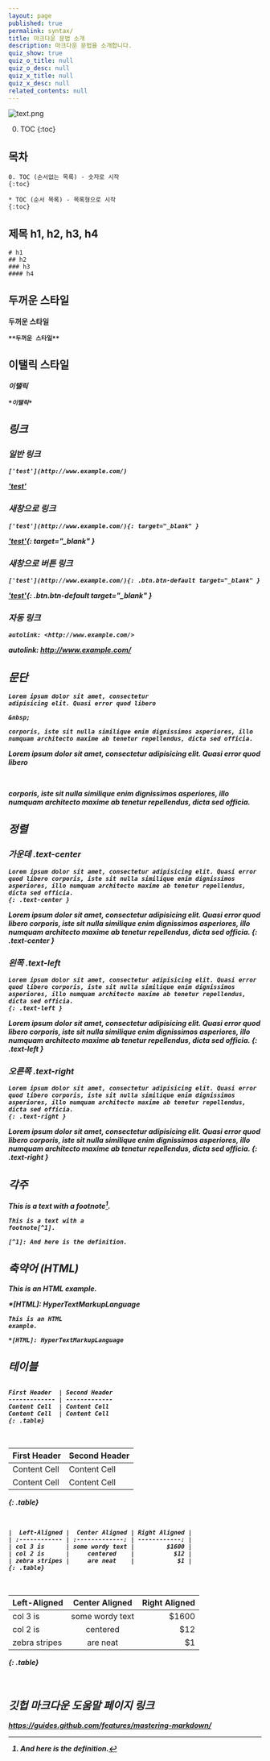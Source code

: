 ```yaml
---
layout: page
published: true
permalink: syntax/
title: 마크다운 문법 소개
description: 마크다운 문법을 소개합니다.
quiz_show: true
quiz_o_title: null
quiz_o_desc: null
quiz_x_title: null
quiz_x_desc: null
related_contents: null
---
```


![text.png]({{site.baseurl}}/media/text.png)

0. TOC
{:toc}

## 목차

```
0. TOC (순서없는 목록) - 숫자로 시작
{:toc}

* TOC (순서 목록) - 목록형으로 시작
{:toc}
```

## 제목 h1, h2, h3, h4

```
# h1
## h2
### h3
#### h4
```

## 두꺼운 스타일 <strong>

**두꺼운 스타일**

```
**두꺼운 스타일**
```

## 이탤릭 스타일 <em>

*이탤릭*

```
*이탤릭*
```

## 링크

### 일반 링크

```
['test'](http://www.example.com/)
```
['test'](http://www.example.com/)

### 새창으로 링크

```
['test'](http://www.example.com/){: target="_blank" }
```
['test'](http://www.example.com/){: target="_blank" }

### 새창으로 버튼 링크 

```
['test'](http://www.example.com/){: .btn.btn-default target="_blank" }
```
['test'](http://www.example.com/){: .btn.btn-default target="_blank" }


### 자동 링크

```
autolink: <http://www.example.com/>
```

autolink: <http://www.example.com/>

## 문단 

```
Lorem ipsum dolor sit amet, consectetur
adipisicing elit. Quasi error quod libero

&nbsp;

corporis, iste sit nulla similique enim dignissimos asperiores, illo numquam architecto maxime ab tenetur repellendus, dicta sed officia.
```

    

Lorem ipsum dolor sit amet, consectetur
adipisicing elit. Quasi error quod libero

&nbsp;

corporis, iste sit nulla similique enim dignissimos asperiores, illo numquam architecto maxime ab tenetur repellendus, dicta sed officia.


## 정렬

### 가운데 .text-center

```
Lorem ipsum dolor sit amet, consectetur adipisicing elit. Quasi error quod libero corporis, iste sit nulla similique enim dignissimos asperiores, illo numquam architecto maxime ab tenetur repellendus, dicta sed officia.
{: .text-center }
```

Lorem ipsum dolor sit amet, consectetur adipisicing elit. Quasi error quod libero corporis, iste sit nulla similique enim dignissimos asperiores, illo numquam architecto maxime ab tenetur repellendus, dicta sed officia.
{: .text-center }

### 왼쪽 .text-left

```
Lorem ipsum dolor sit amet, consectetur adipisicing elit. Quasi error quod libero corporis, iste sit nulla similique enim dignissimos asperiores, illo numquam architecto maxime ab tenetur repellendus, dicta sed officia.
{: .text-left }
```

Lorem ipsum dolor sit amet, consectetur adipisicing elit. Quasi error quod libero corporis, iste sit nulla similique enim dignissimos asperiores, illo numquam architecto maxime ab tenetur repellendus, dicta sed officia.
{: .text-left }

### 오른쪽 .text-right

```
Lorem ipsum dolor sit amet, consectetur adipisicing elit. Quasi error quod libero corporis, iste sit nulla similique enim dignissimos asperiores, illo numquam architecto maxime ab tenetur repellendus, dicta sed officia.
{: .text-right }
```

Lorem ipsum dolor sit amet, consectetur adipisicing elit. Quasi error quod libero corporis, iste sit nulla similique enim dignissimos asperiores, illo numquam architecto maxime ab tenetur repellendus, dicta sed officia.
{: .text-right }

## 각주

This is a text with a
footnote[^1].

[^1]: And here is the definition.

```
This is a text with a
footnote[^1].

[^1]: And here is the definition.
```


## 축약어 (HTML)

This is an HTML
example.

*[HTML]: HyperTextMarkupLanguage

```
This is an HTML
example.

*[HTML]: HyperTextMarkupLanguage
```



## 테이블

```

First Header  | Second Header
------------- | -------------
Content Cell  | Content Cell
Content Cell  | Content Cell
{: .table}
```
&nbsp;

First Header  | Second Header
------------- | -------------
Content Cell  | Content Cell
Content Cell  | Content Cell
{: .table}

&nbsp;
&nbsp;

```
|  Left-Aligned |  Center Aligned | Right Aligned |
| :------------ | :-------------: | ------------: |
| col 3 is      | some wordy text |         $1600 |
| col 2 is      |     centered    |           $12 |
| zebra stripes |     are neat    |            $1 |
{: .table}
```
&nbsp;

|  Left-Aligned |  Center Aligned | Right Aligned |
| :------------ | :-------------: | ------------: |
| col 3 is      | some wordy text |         $1600 |
| col 2 is      |     centered    |           $12 |
| zebra stripes |     are neat    |            $1 |
{: .table}

&nbsp;
&nbsp;


## 깃헙 마크다운 도움말 페이지 링크

<https://guides.github.com/features/mastering-markdown/>
